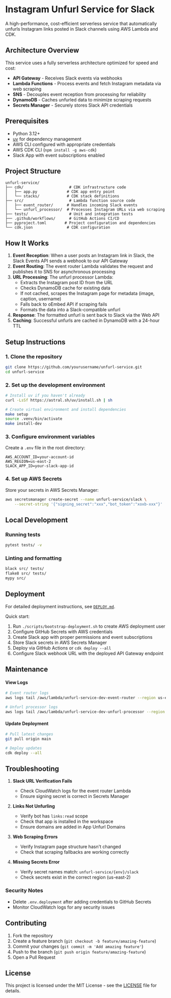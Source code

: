 # Instagram Unfurl Service for Slack

A high-performance, cost-efficient serverless service that automatically unfurls Instagram links posted in Slack channels using AWS Lambda and CDK.

## Architecture Overview

This service uses a fully serverless architecture optimized for speed and cost:

- **API Gateway** - Receives Slack events via webhooks
- **Lambda Functions** - Process events and fetch Instagram metadata via web scraping
- **SNS** - Decouples event reception from processing for reliability
- **DynamoDB** - Caches unfurled data to minimize scraping requests
- **Secrets Manager** - Securely stores Slack API credentials

## Prerequisites

- Python 3.12+
- [uv](https://github.com/astral-sh/uv) for dependency management
- AWS CLI configured with appropriate credentials
- AWS CDK CLI (`npm install -g aws-cdk`)
- Slack App with event subscriptions enabled

## Project Structure

```
unfurl-service/
├── cdk/                    # CDK infrastructure code
│   ├── app.py             # CDK app entry point
│   └── stacks/            # CDK stack definitions
├── src/                    # Lambda function source code
│   ├── event_router/      # Handles incoming Slack events
│   └── unfurl_processor/  # Processes Instagram URLs via web scraping
├── tests/                  # Unit and integration tests
├── .github/workflows/      # GitHub Actions CI/CD
├── pyproject.toml        # Project configuration and dependencies
└── cdk.json               # CDK configuration
```

## How It Works

1. **Event Reception**: When a user posts an Instagram link in Slack, the Slack Events API sends a webhook to our API Gateway
2. **Event Routing**: The event router Lambda validates the request and publishes it to SNS for asynchronous processing
3. **URL Processing**: The unfurl processor Lambda:
   - Extracts the Instagram post ID from the URL
   - Checks DynamoDB cache for existing data
   - If not cached, scrapes the Instagram page for metadata (image, caption, username)
   - Falls back to oEmbed API if scraping fails
   - Formats the data into a Slack-compatible unfurl
4. **Response**: The formatted unfurl is sent back to Slack via the Web API
5. **Caching**: Successful unfurls are cached in DynamoDB with a 24-hour TTL

## Setup Instructions

### 1. Clone the repository
```bash
git clone https://github.com/yourusername/unfurl-service.git
cd unfurl-service
```

### 2. Set up the development environment
```bash
# Install uv if you haven't already
curl -LsSf https://astral.sh/uv/install.sh | sh

# Create virtual environment and install dependencies
make setup
source .venv/bin/activate
make install-dev
```

### 3. Configure environment variables
Create a `.env` file in the root directory:
```env
AWS_ACCOUNT_ID=your-account-id
AWS_REGION=us-east-2
SLACK_APP_ID=your-slack-app-id
```

### 4. Set up AWS Secrets
Store your secrets in AWS Secrets Manager:
```bash
aws secretsmanager create-secret --name unfurl-service/slack \
    --secret-string '{"signing_secret":"xxx","bot_token":"xoxb-xxx"}'
```

## Local Development

### Running tests
```bash
pytest tests/ -v
```

### Linting and formatting
```bash
black src/ tests/
flake8 src/ tests/
mypy src/
```

## Deployment

For detailed deployment instructions, see [`DEPLOY.md`](./DEPLOY.md).

Quick start:
1. Run `./scripts/bootstrap-deployment.sh` to create AWS deployment user
2. Configure GitHub Secrets with AWS credentials
3. Create Slack app with proper permissions and event subscriptions
4. Store Slack secrets in AWS Secrets Manager
5. Deploy via GitHub Actions or `cdk deploy --all`
6. Configure Slack webhook URL with the deployed API Gateway endpoint

## Maintenance

#### View Logs
```bash
# Event router logs
aws logs tail /aws/lambda/unfurl-service-dev-event-router --region us-east-2

# Unfurl processor logs
aws logs tail /aws/lambda/unfurl-service-dev-unfurl-processor --region us-east-2
```

#### Update Deployment
```bash
# Pull latest changes
git pull origin main

# Deploy updates
cdk deploy --all
```

## Troubleshooting

1. **Slack URL Verification Fails**
   - Check CloudWatch logs for the event router Lambda
   - Ensure signing secret is correct in Secrets Manager

2. **Links Not Unfurling**
   - Verify bot has `links:read` scope
   - Check that app is installed in the workspace
   - Ensure domains are added in App Unfurl Domains

3. **Web Scraping Errors**
   - Verify Instagram page structure hasn't changed
   - Check that scraping fallbacks are working correctly

4. **Missing Secrets Error**
   - Verify secret names match: `unfurl-service/{env}/slack`
   - Check secrets exist in the correct region (us-east-2)

### Security Notes

- Delete `.env.deployment` after adding credentials to GitHub Secrets
- Monitor CloudWatch logs for any security issues

## Contributing

1. Fork the repository
2. Create a feature branch (`git checkout -b feature/amazing-feature`)
3. Commit your changes (`git commit -m 'Add amazing feature'`)
4. Push to the branch (`git push origin feature/amazing-feature`)
5. Open a Pull Request

## License

This project is licensed under the MIT License - see the [LICENSE](LICENSE) file for details.
